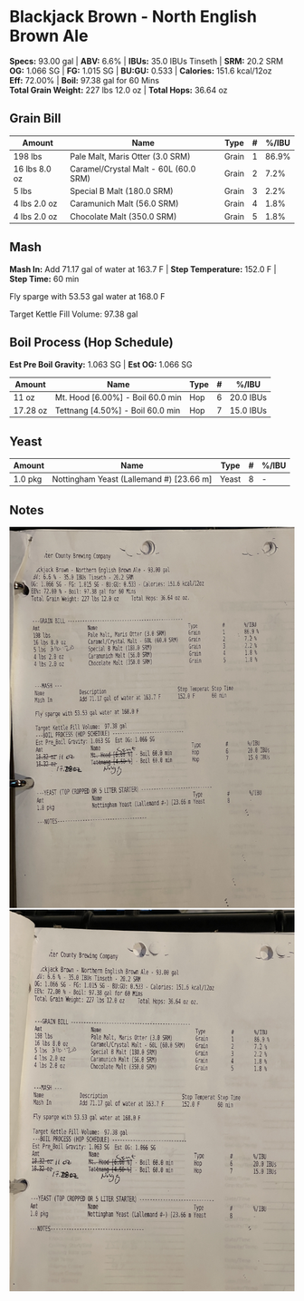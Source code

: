 
# Blackjack Brown - North English Brown Ale
**Specs:** 93.00 gal | **ABV:** 6.6% | **IBUs:** 35.0 IBUs Tinseth | **SRM:** 20.2 SRM  
**OG:** 1.066 SG | **FG:** 1.015 SG | **BU:GU:** 0.533 | **Calories:** 151.6 kcal/12oz  
**Eff:** 72.00% | **Boil:** 97.38 gal for 60 Mins  
**Total Grain Weight:** 227 lbs 12.0 oz | **Total Hops:** 36.64 oz

## Grain Bill
| Amount        | Name                                  | Type  | #   | %/IBU |
| ------------- | ------------------------------------- | ----- | --- | ----- |
| 198 lbs       | Pale Malt, Maris Otter (3.0 SRM)      | Grain | 1   | 86.9% |
| 16 lbs 8.0 oz | Caramel/Crystal Malt - 60L (60.0 SRM) | Grain | 2   | 7.2%  |
| 5 lbs         | Special B Malt (180.0 SRM)            | Grain | 3   | 2.2%  |
| 4 lbs 2.0 oz  | Caramunich Malt (56.0 SRM)            | Grain | 4   | 1.8%  |
| 4 lbs 2.0 oz  | Chocolate Malt (350.0 SRM)            | Grain | 5   | 1.8%  |

## Mash
**Mash In:** Add 71.17 gal of water at 163.7 F | **Step Temperature:** 152.0 F | **Step Time:** 60 min

Fly sparge with 53.53 gal water at 168.0 F

Target Kettle Fill Volume: 97.38 gal

## Boil Process (Hop Schedule)
**Est Pre Boil Gravity:** 1.063 SG | **Est OG:** 1.066 SG

| Amount   | Name                             | Type | #   | %/IBU     |
| -------- | -------------------------------- | ---- | --- | --------- |
| 11 oz    | Mt. Hood [6.00%] - Boil 60.0 min | Hop  | 6   | 20.0 IBUs |
| 17.28 oz | Tettnang [4.50%] - Boil 60.0 min | Hop  | 7   | 15.0 IBUs |

## Yeast
| Amount  | Name                                     | Type  | #   | %/IBU |
| ------- | ---------------------------------------- | ----- | --- | ----- |
| 1.0 pkg | Nottingham Yeast (Lallemand #) [23.66 m] | Yeast | 8   | -     |

## Notes

![](../assets/media/BlackjackBrown.jpg)![](../assets/media/BlackjackBrown2.jpg)